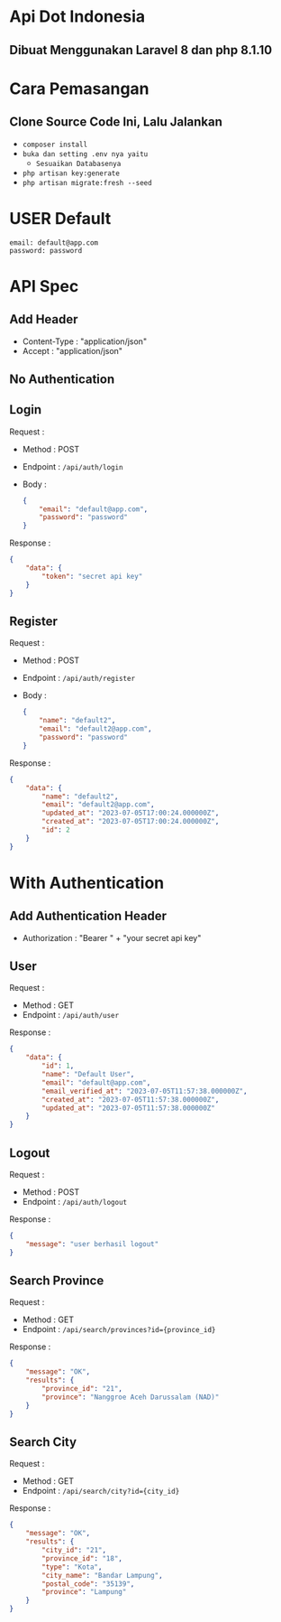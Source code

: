# Api Dot Indonesia

## Dibuat Menggunakan Laravel 8 dan php 8.1.10

# Cara Pemasangan

## Clone Source Code Ini, Lalu Jalankan

- `composer install`
- `buka dan setting .env nya yaitu`
    - `Sesuaikan Databasenya`
- `php artisan key:generate`
- `php artisan migrate:fresh --seed`

# USER Default

```
email: default@app.com
password: password
```

# API Spec

## Add Header
- Content-Type : "application/json"
- Accept : "application/json"

## No Authentication

## Login

Request :
- Method : POST
- Endpoint : `/api/auth/login`
- Body : 

    ```json
    {
        "email": "default@app.com",
        "password": "password"
    }
    ```

Response :
```json
{
    "data": {
        "token": "secret api key"
    }
}
```

## Register

Request :
- Method : POST
- Endpoint : `/api/auth/register`
- Body : 

    ```json
    {
        "name": "default2",
        "email": "default2@app.com",
        "password": "password"
    }
    ```

Response :
```json
{
    "data": {
        "name": "default2",
        "email": "default2@app.com",
        "updated_at": "2023-07-05T17:00:24.000000Z",
        "created_at": "2023-07-05T17:00:24.000000Z",
        "id": 2
    }
}
```

# With Authentication

## Add Authentication Header
- Authorization : "Bearer " + "your secret api key"

## User
Request :
- Method : GET
- Endpoint : `/api/auth/user`

Response :
```json
{
    "data": {
        "id": 1,
        "name": "Default User",
        "email": "default@app.com",
        "email_verified_at": "2023-07-05T11:57:38.000000Z",
        "created_at": "2023-07-05T11:57:38.000000Z",
        "updated_at": "2023-07-05T11:57:38.000000Z"
    }
}
```

## Logout
Request :
- Method : POST
- Endpoint : `/api/auth/logout`

Response :
```json
{
    "message": "user berhasil logout"
}
```

## Search Province
Request :
- Method : GET
- Endpoint : `/api/search/provinces?id={province_id}`

Response :
```json
{
    "message": "OK",
    "results": {
        "province_id": "21",
        "province": "Nanggroe Aceh Darussalam (NAD)"
    }
}
```

## Search City
Request :
- Method : GET
- Endpoint : `/api/search/city?id={city_id}`

Response :
```json
{
    "message": "OK",
    "results": {
        "city_id": "21",
        "province_id": "18",
        "type": "Kota",
        "city_name": "Bandar Lampung",
        "postal_code": "35139",
        "province": "Lampung"
    }
}
```
